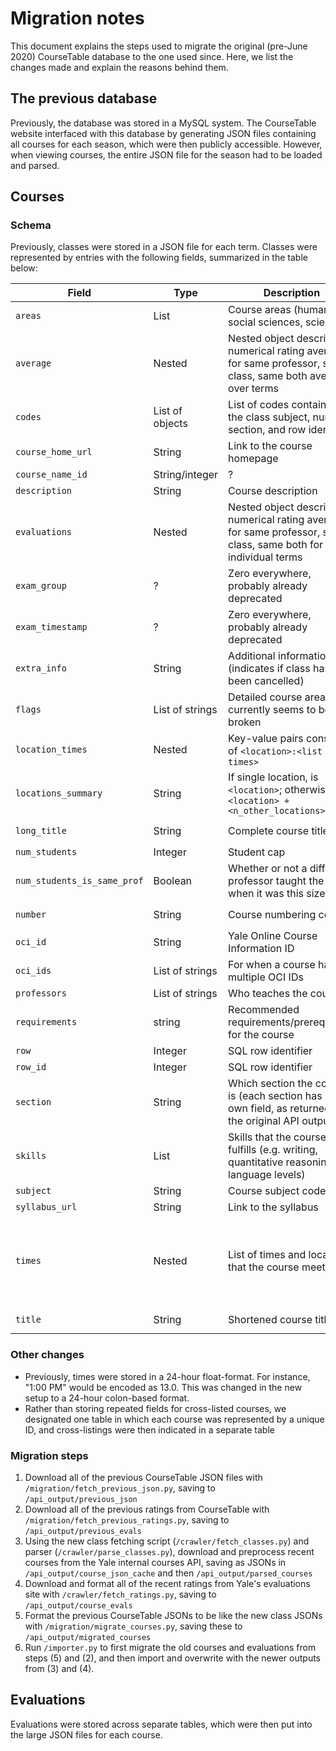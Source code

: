 # Migration notes

This document explains the steps used to migrate the original (pre-June 2020) CourseTable database to the one used since. Here, we list the changes made and explain the reasons behind them.

## The previous database

Previously, the database was stored in a MySQL system. The CourseTable website interfaced with this database by generating JSON files containing all courses for each season, which were then publicly accessible. However, when viewing courses, the entire JSON file for the season had to be loaded and parsed.

## Courses

### Schema

Previously, classes were stored in a JSON file for each term. Classes were represented by entries with the following fields, summarized in the table below:

| Field                       | Type            | Description                                                                                                       | Changes                                                                                           |
| --------------------------- | --------------- | ----------------------------------------------------------------------------------------------------------------- | ------------------------------------------------------------------------------------------------- |
| `areas`                     | List            | Course areas (humanities, social sciences, sciences)                                                              | Maintaining                                                                                       |
| `average`                   | Nested          | Nested object describing numerical rating averages for same professor, same class, same both averaged over terms  | **Moved ratings to a separate schema**                                                            |
| `codes`                     | List of objects | List of codes containing the class subject, number, section, and row identifier                                   | **Removed**                                                                                       |
| `course_home_url`           | String          | Link to the course homepage                                                                                       | Maintaining                                                                                       |
| `course_name_id`            | String/integer  | ?                                                                                                                 | **Removed**                                                                                       |
| `description`               | String          | Course description                                                                                                | Maintaining                                                                                       |
| `evaluations`               | Nested          | Nested object describing numerical rating averages for same professor, same class, same both for individual terms | **Moved ratings to a separate schema**                                                            |
| `exam_group`                | ?               | Zero everywhere, probably already deprecated                                                                      | **Removed**                                                                                       |
| `exam_timestamp`            | ?               | Zero everywhere, probably already deprecated                                                                      | **Removed**                                                                                       |
| `extra_info`                | String          | Additional information (indicates if class has been cancelled)                                                    | Maintaining                                                                                       |
| `flags`                     | List of strings | Detailed course areas, currently seems to be a bit broken                                                         | Maintaining                                                                                       |
| `location_times`            | Nested          | Key-value pairs consisting of `<location>:<list of times>`                                                        | **Removed**                                                                                       |
| `locations_summary`         | String          | If single location, is `<location>`; otherwise is `<location> + <n_other_locations>`                              | Maintaining                                                                                       |
| `long_title`                | String          | Complete course title                                                                                             | Renamed to `title`                                                                                |
| `num_students`              | Integer         | Student cap                                                                                                       | Maintaining                                                                                       |
| `num_students_is_same_prof` | Boolean         | Whether or not a different professor taught the class when it was this size                                       | Maintaining                                                                                       |
| `number`                    | String          | Course numbering code                                                                                             | Renamed to `course_numbering`                                                                     |
| `oci_id`                    | String          | Yale Online Course Information ID                                                                                 | Renamed to `crn`                                                                                  |
| `oci_ids`                   | List of strings | For when a course has multiple OCI IDs                                                                            | Renamed to `crns`                                                                                 |
| `professors`                | List of strings | Who teaches the course                                                                                            | Maintaining                                                                                       |
| `requirements`              | string          | Recommended requirements/prerequisites for the course                                                             | Maintaining                                                                                       |
| `row`                       | Integer         | SQL row identifier                                                                                                | **Removed**                                                                                       |
| `row_id`                    | Integer         | SQL row identifier                                                                                                | **Removed**                                                                                       |
| `section`                   | String          | Which section the course is (each section has its own field, as returned in the original API output)              | Maintaining                                                                                       |
| `skills`                    | List            | Skills that the course fulfills (e.g. writing, quantitative reasoning, language levels)                           | Maintaining                                                                                       |
| `subject`                   | String          | Course subject code                                                                                               | Maintaining                                                                                       |
| `syllabus_url`              | String          | Link to the syllabus                                                                                              | Maintaining                                                                                       |
| `times`                     | Nested          | List of times and locations that the course meets                                                                 | Exploded keys `long_summary`, `summary`, and `by_day` to individual columns prefixed with `times` |
| `title`                     | String          | Shortened course title                                                                                            | Renamed to `short_title`                                                                          |

### Other changes

- Previously, times were stored in a 24-hour float-format. For instance, "1:00 PM" would be encoded as 13.0. This was changed in the new setup to a 24-hour colon-based format.
- Rather than storing repeated fields for cross-listed courses, we designated one table in which each course was represented by a unique ID, and cross-listings were then indicated in a separate table

### Migration steps

1. Download all of the previous CourseTable JSON files with `/migration/fetch_previous_json.py`, saving to `/api_output/previous_json`
2. Download all of the previous ratings from CourseTable with `/migration/fetch_previous_ratings.py`, saving to `/api_output/previous_evals`
3. Using the new class fetching script (`/crawler/fetch_classes.py`) and parser (`/crawler/parse_classes.py`), download and preprocess recent courses from the Yale internal courses API, saving as JSONs in `/api_output/course_json_cache` and then `/api_output/parsed_courses`
4. Download and format all of the recent ratings from Yale's evaluations site with `/crawler/fetch_ratings.py`, saving to `/api_output/course_evals`
5. Format the previous CourseTable JSONs to be like the new class JSONs with `/migration/migrate_courses.py`, saving these to `/api_output/migrated_courses`
6. Run `/importer.py` to first migrate the old courses and evaluations from steps (5) and (2), and then import and overwrite with the newer outputs from (3) and (4).

## Evaluations

Evaluations were stored across separate tables, which were then put into the large JSON files for each course.
